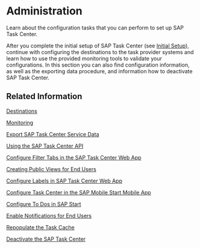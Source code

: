 <!-- loio9cd1da33337643b38c910fc36531b59c -->

# Administration

Learn about the configuration tasks that you can perform to set up SAP Task Center.

After you complete the initial setup of SAP Task Center \(see [Initial Setup](../30-initial-setup/initial-setup-8347694.md)\), continue with configuring the destinations to the task provider systems and learn how to use the provided monitoring tools to validate your configurations. In this section you can also find configuration information, as well as the exporting data procedure, and information how to deactivate SAP Task Center.



<a name="loio9cd1da33337643b38c910fc36531b59c__section_rnt_xw4_h3b"/>

## Related Information

[Destinations](destinations-3470733.md)

[Monitoring](monitoring-9b30be7.md)

[Export SAP Task Center Service Data](export-sap-task-center-service-data-1dfb750.md)

[Using the SAP Task Center API](using-the-sap-task-center-api-b66e0cd.md)

[Configure Filter Tabs in the SAP Task Center Web App](configure-filter-tabs-in-the-sap-task-center-web-app-53157da.md)

[Creating Public Views for End Users](creating-public-views-for-end-users-4c2c2af.md)

[Configure Labels in SAP Task Center Web App](configure-labels-in-sap-task-center-web-app-a0be9ad.md)

[Configure Task Center in the SAP Mobile Start Mobile App](configure-task-center-in-the-sap-mobile-start-mobile-app-732d228.md)

[Configure To Dos in SAP Start](configure-to-dos-in-sap-start-c05ad6f.md)

[Enable Notifications for End Users](enable-notifications-for-end-users-caf2543.md)

[Repopulate the Task Cache](repopulate-the-task-cache-e93aa71.md)

[Deactivate the SAP Task Center](deactivate-the-sap-task-center-2183b2b.md)

